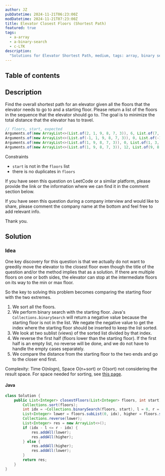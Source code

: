 ```yaml
---
author: JZ
pubDatetime: 2024-11-21T06:23:00Z
modDatetime: 2024-11-21T07:23:00Z
title: Elevator Closest Floors (Shortest Path)
featured: true
tags:
  - a-array
  - a-binary-search
  - c-LTK
description:
  "Solutions for Elevator Shortest Path, medium, tags: array, binary search."
---
```


## Table of contents

## Description

Find the overall shortest path for an elevator given all the floors that the elevator needs to go to and a starting floor. Please return a list of the floors in the sequence that the elevator should go to. The goal is to minimize the total distance that the elevator has to travel.

```java
// floors, start, expected
Arguments.of(new ArrayList<>(List.of(2, 1, 9, 8, 7, 3)), 6, List.of(7, 8, 9, 3, 2, 1)),
Arguments.of(new ArrayList<>(List.of(-1, 1, 9, 8, 7, 3)), 0, List.of(-1, 1, 3, 7, 8, 9)),
Arguments.of(new ArrayList<>(List.of(1, 9, 8, 7, 3)), 0, List.of(1, 3, 7, 8, 9)),
Arguments.of(new ArrayList<>(List.of(1, 9, 8, 7, 3)), 12, List.of(9, 8, 7, 3, 1))
```

Constraints

- `start` is not in the `floors` list
- there is no duplicates in `floors`

If you have seen this question on LeetCode or a similar platform, please provide the link or the information where we can find it in the comment section below.

If you have seen this question during a company interview and would like to share, please comment the company name at the bottom and feel free to add relevant info.

Thank you.

## Solution

### Idea

One key discovery for this question is that we actually do not want to greedily move the elevator to the closest floor even though the title of the question and/or the method implies that as a solution. If there are multiple floors on one or both sides, the elevator can stop at the intermediate floors on its way to the min or max floor.

So the key to solving this problem becomes comparing the starting floor with the two extremes.

1. We sort all the floors.
2. We perform binary search with the starting floor. Java's `Collections.binarySearch` will return a negative value because the starting floor is not in the list. We negate the negative value to get the index where the starting floor should be inserted to keep the list sorted.
3. We look at two sublist (views) of the sorted list divided by that index.
4. We reverse the first half (floors lower than the starting floor). If the first half is an empty list, no reverse will be done, and we do not have to handle the empty cases separately.
5. We compare the distance from the starting floor to the two ends and go to the closer end first.

Complexity: Time O(n*log*n), Space O(n+sort) or O(sort) not considering the result space.
For space needed for sorting, see [this page](../leet-2563-count-fair-pairs/#idea).

#### Java

```java
class Solution {
    public List<Integer> closestFloors(List<Integer> floors, int start) {
        Collections.sort(floors);
        int idx = ~Collections.binarySearch(floors, start), l = 0, r = floors.size() - 1;
        List<Integer> lower = floors.subList(0, idx), higher = floors.subList(idx, r + 1);
        Collections.reverse(lower);
        List<Integer> res = new ArrayList<>();
        if (idx - l <= r - idx) {
            res.addAll(lower);
            res.addAll(higher);
        } else {
            res.addAll(higher);
            res.addAll(lower);
        }
        return res;
    }
}
```
